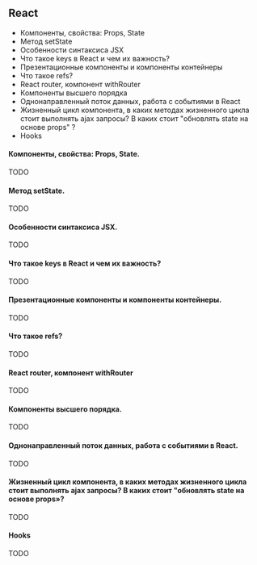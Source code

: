## React
* Компоненты, свойства: Props, State
* Метод setState
* Особенности синтаксиса JSX
* Что такое keys в React и чем их важность?
* Презентационные компоненты и компоненты контейнеры
* Что такое refs?
* React router, компонент withRouter
* Компоненты высшего порядка
* Однонаправленный поток данных, работа с событиями в React
* Жизненный цикл компонента, в каких методах жизненного цикла стоит выполнять ajax запросы? В каких стоит "обновлять state на основе props" ?
* Hooks

#### Компоненты, свойства: Props, State.
TODO

#### Метод setState.

TODO

#### Особенности синтаксиса JSX.

TODO

#### Что такое keys в React и чем их важность?

TODO

#### Презентационные компоненты и компоненты контейнеры.

TODO

#### Что такое refs?

TODO

#### React router, компонент withRouter

TODO

#### Компоненты высшего порядка.

TODO

#### Однонаправленный поток данных, работа с событиями в React.

TODO

#### Жизненный цикл компонента, в каких методах жизненного цикла стоит выполнять ajax запросы? В каких стоит "обновлять state на основе props»?

TODO

#### Hooks

TODO